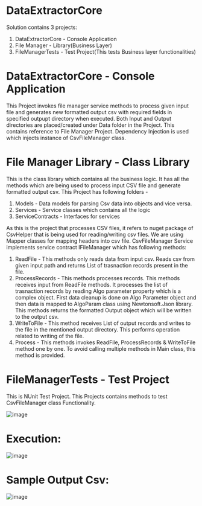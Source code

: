 # DataExtractorCore

Solution contains 3 projects:
  1. DataExtractorCore - Console Application
  2. File Manager - Library(Business Layer)
  3. FileManagerTests - Test Project(This tests Business layer functionalities)


# DataExtractorCore - Console Application
This Project invokes file manager service methods to process given input file and generates new formatted output csv with required fields in specified outpupt directory when executed. Both Input and Output directories are placed/created under Data folder in the Project. This contains reference  to File Manager Project. Dependency Injection is used which injects instance of CsvFileManager class.


# File Manager Library - Class Library
This is the class library which contains all the business logic. It has all the methods which are being used to process input CSV file and generate formatted output csv.
This Project has following folders -
  1. Models - Data models for parsing Csv data into objects and vice versa. 
  2. Services - Service classes which contains all the logic
  3. ServiceContracts - Interfaces for services

As this is the project that processes CSV files, it refers to nuget package of CsvHelper that is being used for reading/writing csv files. We are using Mapper classes for mapping headers into csv file. CsvFileManager Service implements service contract IFileManager which has following methods:

  1. ReadFile - This methods only reads data from input csv. Reads csv from given input path and returns List of trasnaction records present in the file.
  2. ProcessRecords - This methods processes records. This methods receives input from ReadFile methods. It processes the list of trasnaction records by reading Algo parameter property which is a complex object. First data cleanup is done on Algo Parameter object and then data is mapped to AlgoParam class using Newtonsoft.Json library. This methods returns the formatted Output object which will be written to the output csv. 
  3. WriteToFile - This method receives List of output records and writes to the file in the mentioned output directory. This performs operation related to writing of the file.
  4. Process - This methods invokes ReadFile, ProcessRecords & WriteToFile method one by one. To avoid calling multiple methods in Main class, this method is provided.

# FileManagerTests - Test Project
This is NUnit Test Project. This Projects contains methods to test CsvFileManager class Functionality. 

![image](https://user-images.githubusercontent.com/11799381/165885985-038939d7-dc4c-4e08-aec1-620e5e7c5422.png)

# Execution:
![image](https://user-images.githubusercontent.com/11799381/165887231-6cc67eb9-3700-4a9d-90a3-be3a51bbfb9d.png)

# Sample Output Csv:
![image](https://user-images.githubusercontent.com/11799381/165887342-1ac1f784-bd1b-439d-a4ce-f51c2c4476db.png)


